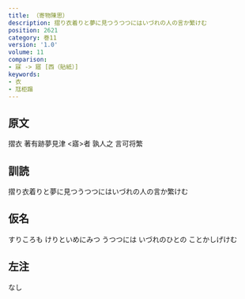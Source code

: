 ```yaml
---
title: （寄物陳思）
description: 摺り衣着りと夢に見つうつつにはいづれの人の言か繁けむ
position: 2621
category: 巻11
version: '1.0'
volume: 11
comparison:
- 寐 -> 寤 [西（貼紙）]
keywords:
- 衣
- 尫柜蹋
---
```


## 原文

摺衣 著有跡夢見津 <寤>者 孰人之 言可将繁

## 訓読

摺り衣着りと夢に見つうつつにはいづれの人の言か繁けむ

## 仮名

すりころも けりといめにみつ うつつには いづれのひとの ことかしげけむ

## 左注

なし
